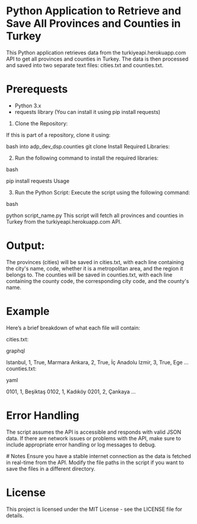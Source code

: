 # Python Application to Retrieve and Save All Provinces and Counties in Turkey

This Python application retrieves data from the turkiyeapi.herokuapp.com API to get all provinces and counties in Turkey. The data is then processed and saved into two separate text files: cities.txt and counties.txt.

# Prerequests

* Python 3.x
* requests library (You can install it using pip install requests)

1. Clone the Repository:

If this is part of a repository, clone it using:

bash
into adp_dev_dsp.counties
git clone <repository-url>
Install Required Libraries:

2. Run the following command to install the required libraries:

bash

pip install requests
Usage

3. Run the Python Script: Execute the script using the following command:

bash

python script_name.py
This script will fetch all provinces and counties in Turkey from the turkiyeapi.herokuapp.com API.

# Output:

The provinces (cities) will be saved in cities.txt, with each line containing the city's name, code, whether it is a metropolitan area, and the region it belongs to.
The counties will be saved in counties.txt, with each line containing the county code, the corresponding city code, and the county's name.

# Example
Here’s a brief breakdown of what each file will contain:

cities.txt:

graphql

Istanbul, 1, True, Marmara
Ankara, 2, True, İç Anadolu
Izmir, 3, True, Ege
...
counties.txt:

yaml

0101, 1, Beşiktaş
0102, 1, Kadıköy
0201, 2, Çankaya
...

# Error Handling
The script assumes the API is accessible and responds with valid JSON data. If there are network issues or problems with the API, make sure to include appropriate error handling or log messages to debug.

# Notes
Ensure you have a stable internet connection as the data is fetched in real-time from the API.
Modify the file paths in the script if you want to save the files in a different directory.

# License
This project is licensed under the MIT License - see the LICENSE file for details.
